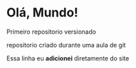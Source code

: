 # Olá, Mundo!
 Primeiro repositorio versionado

 repositorio criado durante uma aula de git
 
 Essa linha eu **adicionei** diretamente do site
